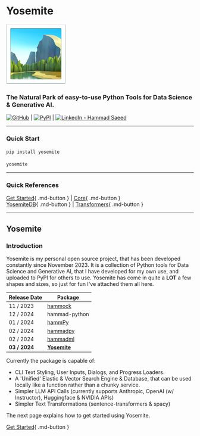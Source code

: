 # Yosemite

![Yosemite Logo](favicon/icon-web.png)

### The **Natural Park** of **easy-to-use** Python Tools for **Data Science** & **Generative AI**.


[![GitHub](https://img.shields.io/badge/GitHub-black?style=flat-square&logo=github&logoColor=white)](https://github.com/hammadpy/yosemite) | [![PyPI](https://img.shields.io/badge/PyPI-yellow?style=flat-square&logo=pypi&logoColor=white)](https://pypi.org/project/yosemite) | [![LinkedIn - Hammad Saeed](https://img.shields.io/badge/LinkedIn|HammadSaeed-blue?style=flat-square&logo=linkedin&logoColor=white)](https://www.linkedin.com/in/hsaeed3/) 

---

### Quick Start

```bash
pip install yosemite

yosemite
```

---

### Quick References

[Get Started](./api/get_started.md){ .md-button } | [Core](./api/core.md){ .md-button } <br>
[YosemiteDB](./api/ml/data/yosemite.ml.data.yosemite.md){ .md-button } | [Transformers](./api/ml/yosemite.ml.transformers.md){ .md-button } <br>

---

## **Yosemite**

### Introduction

Yosemite is my personal open source project, that has been developed constantly since November 2023. It is a collection of Python tools for Data Science and Generative AI, that I have developed for my own use, and uploaded to PyPI for others to use.
Yosemite has come in quite a **LOT** a few shapes and sizes, so just for fun I've attached them all here.

Release Date | Package 
------------ | -------------
11 / 2023 | [hammock](https://github.com/hxmmad/hammock/commits/main/) 
12 / 2024 | hammad-python 
01 / 2024 | [hammPy](https://github.com/hsaeed3/hammad-python-legacy/commit/3837de3651feb17342b4d46bdeb5957cc8174bae)
02 / 2024 | [hammadpy](https://github.com/hsaeed3/hammadpy) 
02 / 2024 | [hammadml](https://github.com/hsaeed3/hammadml)
**03 / 2024** | **[Yosemite](https://github.com/hsaeed3/yosemite)**


Currently the package is capable of:

- CLI Text Styling, User Inputs, Dialogs, and Progress Loaders.
- A 'Unified' Elastic & Vector Search Engine & Database, that can be used locally like a function rather than a chunky service.
- Simpler LLM API Calls (currently supports Anthropic, OpenAI (w/ Instructor), Huggingface & NVIDIA APIs)
- Simpler Text Transformations (sentence-transformers & spacy)

The next page explains how to get started using Yosemite.

[Get Started](./api/get_started.md){ .md-button }